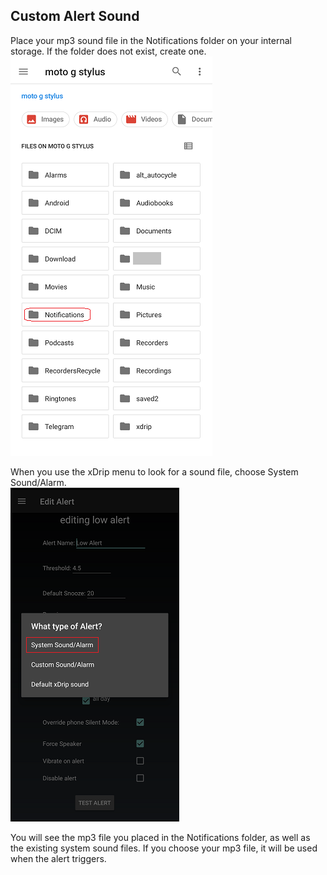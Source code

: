 ## Custom Alert Sound  
  
Place your mp3 sound file in the Notifications folder on your internal storage.  If the folder does not exist, create one.  
![](./images/NotificationsFolder.png)  
  
When you use the xDrip menu to look for a sound file, choose System Sound/Alarm.  
![](./images/SystemSound_Alarm.png)  
  
You will see the mp3 file you placed in the Notifications folder, as well as the existing system sound files.  If you choose your mp3 file, it will be used when the alert triggers.  
